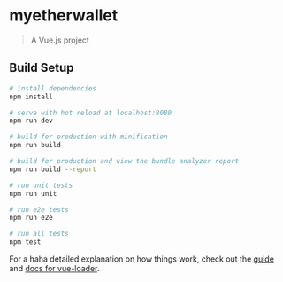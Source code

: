 # myetherwallet

> A Vue.js project

## Build Setup

``` bash
# install dependencies
npm install

# serve with hot reload at localhost:8080
npm run dev

# build for production with minification
npm run build

# build for production and view the bundle analyzer report
npm run build --report

# run unit tests
npm run unit

# run e2e tests
npm run e2e

# run all tests
npm test
```

For a haha detailed explanation on how things work, check out the [guide](http://vuejs-templates.github.io/webpack/) and [docs for vue-loader](http://vuejs.github.io/vue-loader).
